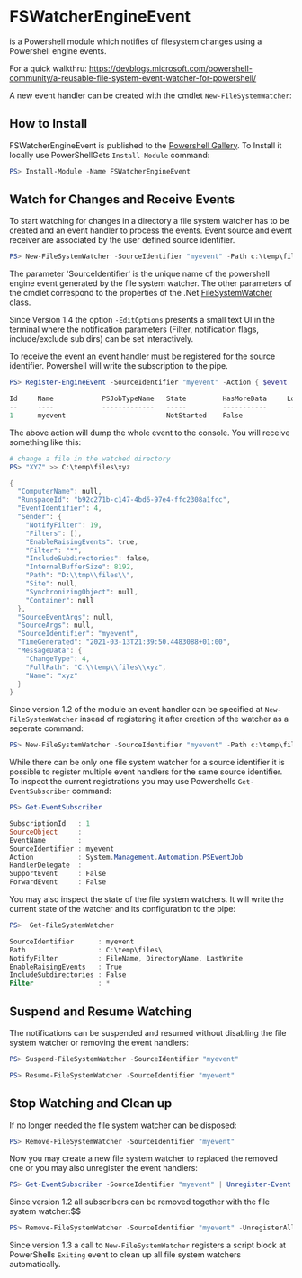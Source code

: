 # FSWatcherEngineEvent

is a Powershell module which notifies of filesystem changes using a Powershell engine events.

For a quick walkthru: https://devblogs.microsoft.com/powershell-community/a-reusable-file-system-event-watcher-for-powershell/

A new event handler can be created with the cmdlet ```New-FileSystemWatcher```:

## How to Install

FSWatcherEngineEvent is published to the [Powershell Gallery](https://www.powershellgallery.com/packages/FSWatcherEngineEvent). To Install it locally use PowerShellGets ```Install-Module``` command:

```powershell
PS> Install-Module -Name FSWatcherEngineEvent
```

## Watch for Changes and Receive Events

To start watching for changes in a directory a file system watcher has to be created and an event handler to process the events. Event source and event receiver are associated by the user defined source identifier.

```powershell
PS> New-FileSystemWatcher -SourceIdentifier "myevent" -Path c:\temp\files
```

The parameter 'SourceIdentifier' is the unique name of the powershell engine event generated by the file system watcher. The other parameters of the cmdlet correspond to the properties of the .Net [FileSystemWatcher](https://docs.microsoft.com/en-us/dotnet/api/system.io.filesystemwatcher) class.

Since Version 1.4 the option `-EditOptions` presents a small text UI in the terminal where the notification parameters (Filter, notification flags, include/exclude sub dirs) can be set interactively.

To receive the event an event handler must be registered for the source identifier. Powershell will write the subscription to the pipe.

```powershell
PS> Register-EngineEvent -SourceIdentifier "myevent" -Action { $event | ConvertTo-Json | Write-Host }

Id     Name            PSJobTypeName   State         HasMoreData     Location             Command
--     ----            -------------   -----         -----------     --------             -------
1      myevent                         NotStarted    False                                $event|ConvertTo-Json|Wr…
```

The above action will dump the whole event to the console. You will receive something like this:

```powershell
# change a file in the watched directory
PS> "XYZ" >> C:\temp\files\xyz

{
  "ComputerName": null,
  "RunspaceId": "b92c271b-c147-4bd6-97e4-ffc2308a1fcc",
  "EventIdentifier": 4,
  "Sender": {
    "NotifyFilter": 19,
    "Filters": [],
    "EnableRaisingEvents": true,
    "Filter": "*",
    "IncludeSubdirectories": false,
    "InternalBufferSize": 8192,
    "Path": "D:\\tmp\\files\\",
    "Site": null,
    "SynchronizingObject": null,
    "Container": null
  },
  "SourceEventArgs": null,
  "SourceArgs": null,
  "SourceIdentifier": "myevent",
  "TimeGenerated": "2021-03-13T21:39:50.4483088+01:00",
  "MessageData": {
    "ChangeType": 4,
    "FullPath": "C:\\temp\\files\\xyz",
    "Name": "xyz"
  }
}
```

Since version 1.2 of the module an event handler can be specified at `New-FileSystemWatcher` insead of registering it after creation of the watcher as a seperate command:

```powershell
PS> New-FileSystemWatcher -SourceIdentifier "myevent" -Path c:\temp\files -Action { $event | ConvertTo-Json | Write-Host }
```

While there can be only one file system watcher for a source identifier it is possible to register multiple event handlers for the same source identifier.
To inspect the current registrations you may use Powershells ```Get-EventSubscriber``` command:

```powershell
PS> Get-EventSubscriber

SubscriptionId   : 1
SourceObject     : 
EventName        : 
SourceIdentifier : myevent
Action           : System.Management.Automation.PSEventJob
HandlerDelegate  : 
SupportEvent     : False
ForwardEvent     : False
```

You may also inspect the state of the file system watchers. It will write the current state of the watcher and its configuration to the pipe:

```powershell
PS>  Get-FileSystemWatcher

SourceIdentifier      : myevent
Path                  : C:\temp\files\
NotifyFilter          : FileName, DirectoryName, LastWrite
EnableRaisingEvents   : True
IncludeSubdirectories : False
Filter                : *
```

## Suspend and Resume Watching

The notifications can be suspended and resumed without disabling the file system watcher or removing the event handlers:

```powershell
PS> Suspend-FileSystemWatcher -SourceIdentifier "myevent"

PS> Resume-FileSystemWatcher -SourceIdentifier "myevent"
```

## Stop Watching and Clean up

If no longer needed the file system watcher can be disposed:

```powershell
PS> Remove-FileSystemWatcher -SourceIdentifier "myevent"
```

Now you may create a new file system watcher to replaced the removed one or you may also unregister the event handlers:

```powershell
PS> Get-EventSubscriber -SourceIdentifier "myevent" | Unregister-Event
```

Since version 1.2 all subscribers can be removed together with the file system watcher:$$

```powershell
PS> Remove-FileSystemWatcher -SourceIdentifier "myevent" -UnregisterAll
```

Since version 1.3 a call to `New-FileSystemWatcher` registers a script block at PowerShells `Exiting` event to clean up all file system watchers automatically.
